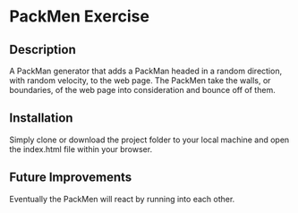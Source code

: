 # PackMen Exercise

## Description

A PackMan generator that adds a PackMan headed in a random direction, with random velocity, to the web page. The PackMen take the walls, or boundaries, of the web page into consideration and bounce off of them.

## Installation 

Simply clone or download the project folder to your local machine and open the index.html file within your browser. 

## Future Improvements

Eventually the PackMen will react by running into each other.
